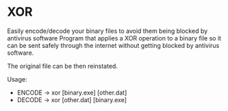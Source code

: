 # XOR

Easily encode/decode your binary files to avoid them being blocked by antivirus software
Program that applies a XOR operation to a binary file so it can be sent safely through the internet without 
getting blocked by antivirus software. 

The original file can be then reinstated. 

Usage:
* ENCODE -> xor [binary.exe] [other.dat]
* DECODE -> xor [other.dat] [binary.exe]

